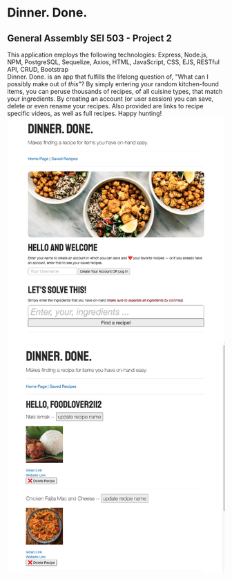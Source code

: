 # Dinner. Done.

## General Assembly SEI 503 - Project 2

This application employs the following technologies: Express, Node.js, NPM, PostgreSQL, Sequelize, Axios, HTML, JavaScript, CSS, EJS, RESTful API, CRUD, Bootstrap
<br>
Dinner. Done. is an app that fulfills the lifelong question of, "What can I possibly make out of *this*"? By simply entering your random kitchen-found items, you can peruse thousands of recipes, of all cuisine types, that match your ingredients. By creating an account (or user session) you can save, delete or even rename your recipes. Also provided are links to recipe specific videos, as well as full recipes. Happy hunting!
<br>
<img src="Dinner_Done_prev-1.png" width="700">
<img src="Dinner_Done_prev-2.png" width="700">